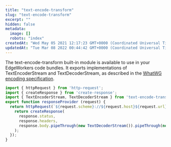 ```yaml
---
title: "text-encode-transform"
slug: "text-encode-transform"
excerpt: ""
hidden: false
metadata: 
  image: []
  robots: "index"
createdAt: "Wed May 05 2021 12:17:23 GMT+0000 (Coordinated Universal Time)"
updatedAt: "Tue Mar 08 2022 00:44:42 GMT+0000 (Coordinated Universal Time)"
---
```

The text-encode-transform built-in module is available to use in your EdgeWorkers code bundles. It exports implementations of TextEncoderStream and TextDecoderStream, as described in the  <a href="https://encoding.spec.whatwg.org/" target="_blank">WhatWG encoding specification</a>.

```javascript
import { httpRequest } from 'http-request';
import { createResponse } from 'create-response';
import { TextEncoderStream, TextDecoderStream } from 'text-encode-transform';
export function responseProvider (request) {
  return httpRequest(`${request.scheme}://${request.host}${request.url}`).then(response => {
    return createResponse(
      response.status,
      response.headers,
      response.body.pipeThrough(new TextDecoderStream()).pipeThrough(new TextEncoderStream())
    );
  });
}
```

